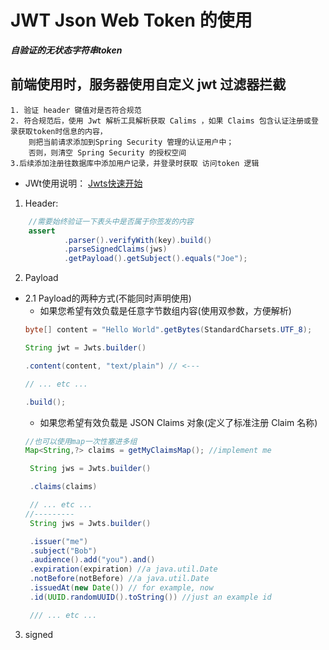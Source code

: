 # JWT Json Web Token 的使用
 ***自验证的无状态字符串token***
 ## 前端使用时，服务器使用自定义 jwt 过滤器拦截
    1. 验证 header 键值对是否符合规范
    2. 符合规范后，使用 Jwt 解析工具解析获取 Calims ，如果 Claims 包含认证注册或登录获取token时信息的内容，
        则把当前请求添加到Spring Security 管理的认证用户中；
        否则，则清空 Spring Security 的授权空间
    3.后续添加注册往数据库中添加用户记录，并登录时获取 访问token 逻辑
- JWt使用说明：
[Jwts快速开始](https://github.com/jwtk/jjwt?tab=readme-ov-file#quickstart)
1. Header:
~~~java
    //需要始终验证一下表头中是否属于你签发的内容
    assert 
            .parser().verifyWith(key).build()
            .parseSignedClaims(jws)
            .getPayload().getSubject().equals("Joe");
~~~
2. Payload
 - 2.1 Payload的两种方式(不能同时声明使用)
    - 如果您希望有效负载是任意字节数组内容(使用双参数，方便解析)
    ~~~java
    byte[] content = "Hello World".getBytes(StandardCharsets.UTF_8);

    String jwt = Jwts.builder()

    .content(content, "text/plain") // <---

    // ... etc ...

    .build();
    ~~~
   - 如果您希望有效负载是 JSON Claims  对象(定义了标准注册 Claim 名称)
   ~~~java
   //也可以使用map一次性塞进多组
   Map<String,?> claims = getMyClaimsMap(); //implement me

    String jws = Jwts.builder()

    .claims(claims)

    // ... etc ...
   //---------
    String jws = Jwts.builder()

    .issuer("me")
    .subject("Bob")
    .audience().add("you").and()
    .expiration(expiration) //a java.util.Date
    .notBefore(notBefore) //a java.util.Date
    .issuedAt(new Date()) // for example, now
    .id(UUID.randomUUID().toString()) //just an example id

    /// ... etc ...
   ~~~
3. signed
    
        